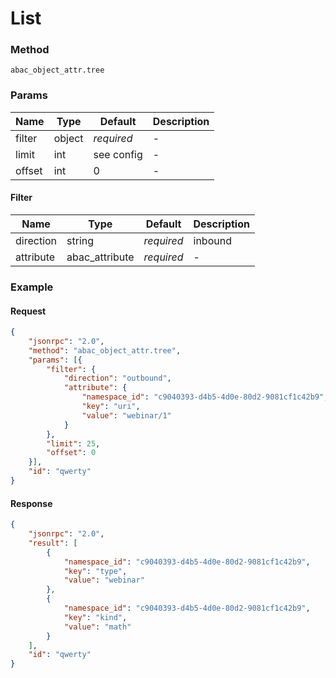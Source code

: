 # List

### Method

```
abac_object_attr.tree
```

### Params

Name   | Type   | Default    | Description
-------| ------ | ---------- | ------------------
filter | object | _required_ | -
limit  | int    | see config | -
offset | int    | 0          | -

#### Filter

Name      | Type           | Default    | Description
--------- | -------------- | ---------- | ------------------
direction | string         | _required_ | inbound | outbound
attribute | abac_attribute | _required_ | -

### Example

#### Request

```json
{
    "jsonrpc": "2.0",
    "method": "abac_object_attr.tree",
    "params": [{
        "filter": {
            "direction": "outbound",
            "attribute": {
                "namespace_id": "c9040393-d4b5-4d0e-80d2-9081cf1c42b9",
                "key": "uri",
                "value": "webinar/1"
            }
        },
        "limit": 25,
        "offset": 0
    }],
    "id": "qwerty"
}
```

#### Response

```json
{
    "jsonrpc": "2.0",
    "result": [
        {
            "namespace_id": "c9040393-d4b5-4d0e-80d2-9081cf1c42b9",
            "key": "type",
            "value": "webinar"
        },
        {
            "namespace_id": "c9040393-d4b5-4d0e-80d2-9081cf1c42b9",
            "key": "kind",
            "value": "math"
        }
    ],
    "id": "qwerty"
}
```
